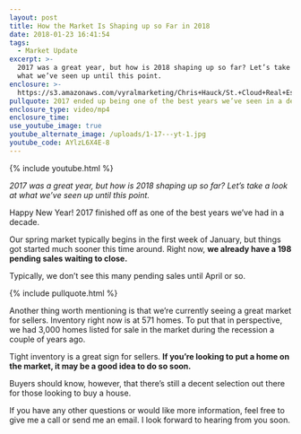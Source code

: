 ```yaml
---
layout: post
title: How the Market Is Shaping up so Far in 2018
date: 2018-01-23 16:41:54
tags:
  - Market Update
excerpt: >-
  2017 was a great year, but how is 2018 shaping up so far? Let’s take a look at
  what we’ve seen up until this point.
enclosure: >-
  https://s3.amazonaws.com/vyralmarketing/Chris+Hauck/St.+Cloud+Real+Estate+How+is+our+2018+market+shaping+up+so+far.mp4
pullquote: 2017 ended up being one of the best years we’ve seen in a decade.
enclosure_type: video/mp4
enclosure_time:
use_youtube_image: true
youtube_alternate_image: /uploads/1-17---yt-1.jpg
youtube_code: AYlzL6X4E-8
---
```



{% include youtube.html %}

*2017 was a great year, but how is 2018 shaping up so far? Let’s take a look at what we’ve seen up until this point.*

Happy New Year! 2017 finished off as one of the best years we’ve had in a decade.

Our spring market typically begins in the first week of January, but things got started much sooner this time around. Right now, **we already have a 198 pending sales waiting to close.**

Typically, we don’t see this many pending sales until April or so.

{% include pullquote.html %}

Another thing worth mentioning is that we’re currently seeing a great market for sellers. Inventory right now is at 571 homes. To put that in perspective, we had 3,000 homes listed for sale in the market during the recession a couple of years ago.

Tight inventory is a great sign for sellers. **If you’re looking to put a home on the market, it may be a good idea to do so soon.**

Buyers should know, however, that there’s still a decent selection out there for those looking to buy a house.

If you have any other questions or would like more information, feel free to give me a call or send me an email. I look forward to hearing from you soon.<br>